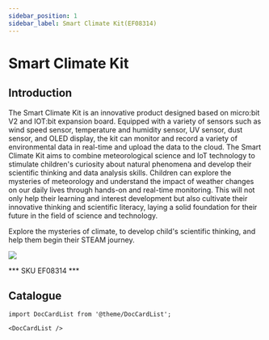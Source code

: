```yaml
---
sidebar_position: 1
sidebar_label: Smart Climate Kit(EF08314)
---
```


# Smart Climate Kit

## Introduction

The Smart Climate Kit is an innovative product designed based on micro:bit V2 and IOT:bit expansion board. Equipped with a variety of sensors such as wind speed sensor, temperature and humidity sensor, UV sensor, dust sensor, and OLED display, the kit can monitor and record a variety of environmental data in real-time and upload the data to the cloud. The Smart Climate Kit aims to combine meteorological science and IoT technology to stimulate children's curiosity about natural phenomena and develop their scientific thinking and data analysis skills. Children can explore the mysteries of meteorology and understand the impact of weather changes on our daily lives through hands-on and real-time monitoring. This will not only help their learning and interest development but also cultivate their innovative thinking and scientific literacy, laying a solid foundation for their future in the field of science and technology.

Explore the mysteries of climate, to develop child's scientific thinking, and help them begin their STEAM journey.

![](https://wiki-media-ef.oss-cn-hongkong.aliyuncs.com/i18n/en/docusaurus-plugin-content-docs/current/microbit/interesting-case/microbit-smart-climate-kit/images/smart-weather-station-kit-products-introduction-01.png)

*** SKU EF08314 ***

## Catalogue

```mdx-code-block
import DocCardList from '@theme/DocCardList';

<DocCardList />
```
